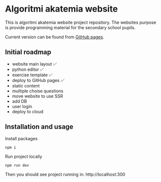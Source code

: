 # Algoritmi akatemia website

This is algoritmi akatemia website project repository. The websites purpose is provide programming material for the secondary school pupils.

Current version can be found from [GitHub pages](https://masaoskari.github.io/algoritmi-akatemia/).

## Initial roadmap

- website main layout ✅
- python editor ✅
- exercise template ✅
- deploy to GitHub pages ✅
- static content
- multiple choise questions
- move website to use SSR
- add DB
- user login
- deploy to cloud

## Installation and usage

Install packages

```
npm i
```

Run project locally

```
npm run dev
```

Then you should see project running in: http://localhost:300

